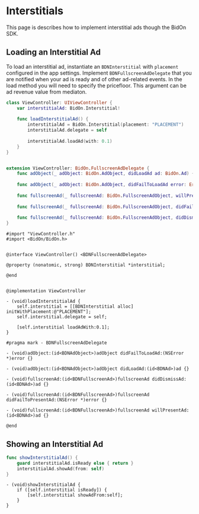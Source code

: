 # Interstitials

This page is describes how to implement interstitial ads though the BidOn SDK.

## Loading an Interstitial Ad

To load an interstitial ad, instantiate an `BDNInterstitial` with `placement` configured in the app settings. Implement `BDNFullscreenAdDelegate` that you are notified when your ad is ready and of other ad-related events. In the load method you will need to specify the pricefloor. This argument can be ad revenue value from mediaton.

```swift
class ViewController: UIViewController {
    var interstitialAd: BidOn.Interstitial!
    
    func loadInterstitialAd() {
        interstitialAd = BidOn.Interstitial(placement: "PLACEMENT")
        interstitialAd.delegate = self
        
        interstitialAd.loadAd(with: 0.1)
    }
}


extension ViewController: BidOn.FullscreenAdDelegate {
    func adObject(_ adObject: BidOn.AdObject, didLoadAd ad: BidOn.Ad) {}
    
    func adObject(_ adObject: BidOn.AdObject, didFailToLoadAd error: Error) {}
    
    func fullscreenAd(_ fullscreenAd: BidOn.FullscreenAdObject, willPresentAd ad: BidOn.Ad) {}
    
    func fullscreenAd(_ fullscreenAd: BidOn.FullscreenAdObject, didFailToPresentAd error: Error) {}
    
    func fullscreenAd(_ fullscreenAd: BidOn.FullscreenAdObject, didDismissAd ad: BidOn.Ad) {}
}
```

```obj-c
#import "ViewController.h"
#import <BidOn/BidOn.h>


@interface ViewController() <BDNFullscreenAdDelegate>

@property (nonatomic, strong) BDNInterstitial *interstitial;

@end


@implementation ViewController

- (void)loadInterstitialAd {
    self.interstitial = [[BDNInterstitial alloc] initWithPlacement:@"PLACEMENT"];
    self.interstitial.delegate = self;

    [self.interstitial loadAdWith:0.1];
}

#pragma mark - BDNFullscreenAdDelegate

- (void)adObject:(id<BDNAdObject>)adObject didFailToLoadAd:(NSError *)error {}

- (void)adObject:(id<BDNAdObject>)adObject didLoadAd:(id<BDNAd>)ad {}

- (void)fullscreenAd:(id<BDNFullscreenAd>)fullscreenAd didDismissAd:(id<BDNAd>)ad {}

- (void)fullscreenAd:(id<BDNFullscreenAd>)fullscreenAd didFailToPresentAd:(NSError *)error {}

- (void)fullscreenAd:(id<BDNFullscreenAd>)fullscreenAd willPresentAd:(id<BDNAd>)ad {}

@end
```

## Showing an Interstitial Ad

```swift
func showInterstitialAd() {
    guard interstitialAd.isReady else { return }
    interstitialAd.showAd(from: self)
}
```

```obj-c
- (void)showInterstitialAd {
    if ([self.interstitial isReady]) {
        [self.interstitial showAdFrom:self];
    }
}
```